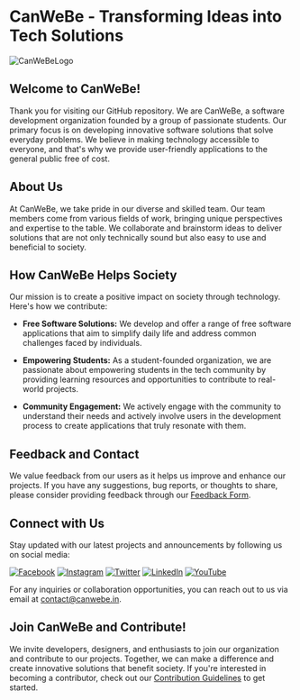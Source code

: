 # CanWeBe - Transforming Ideas into Tech Solutions

![CanWeBeLogo](https://www.canwebe.in/ogcanwebe.webp)

## Welcome to CanWeBe!

Thank you for visiting our GitHub repository. We are CanWeBe, a software development organization founded by a group of passionate students. Our primary focus is on developing innovative software solutions that solve everyday problems. We believe in making technology accessible to everyone, and that's why we provide user-friendly applications to the general public free of cost.

## About Us

At CanWeBe, we take pride in our diverse and skilled team. Our team members come from various fields of work, bringing unique perspectives and expertise to the table. We collaborate and brainstorm ideas to deliver solutions that are not only technically sound but also easy to use and beneficial to society.

## How CanWeBe Helps Society

Our mission is to create a positive impact on society through technology. Here's how we contribute:

- **Free Software Solutions:** We develop and offer a range of free software applications that aim to simplify daily life and address common challenges faced by individuals.

- **Empowering Students:** As a student-founded organization, we are passionate about empowering students in the tech community by providing learning resources and opportunities to contribute to real-world projects.

- **Community Engagement:** We actively engage with the community to understand their needs and actively involve users in the development process to create applications that truly resonate with them.

## Feedback and Contact

We value feedback from our users as it helps us improve and enhance our projects. If you have any suggestions, bug reports, or thoughts to share, please consider providing feedback through our [Feedback Form](https://www.canwebe.in/form/review).

## Connect with Us

Stay updated with our latest projects and announcements by following us on social media:

[![Facebook](https://img.shields.io/badge/Facebook-1877F2?style=flat&logo=facebook&logoColor=white)](https://fb.canwebe.in)
[![Instagram](https://img.shields.io/badge/Instagram-E4405F?style=flat&logo=instagram&logoColor=white)](https://ig.canwebe.in)
[![Twitter](https://img.shields.io/badge/Twitter-1DA1F2?style=flat&logo=twitter&logoColor=white)](https://tw.canwebe.in)
[![LinkedIn](https://img.shields.io/badge/LinkedIn-0077B5?style=flat&logo=linkedin&logoColor=white)](https://li.canwebe.in)
[![YouTube](https://img.shields.io/badge/YouTube-FF0000?style=flat&logo=youtube&logoColor=white)](https://yt.canwebe.in)

For any inquiries or collaboration opportunities, you can reach out to us via email at [contact@canwebe.in](mailto:contact@canwebe.in).

## Join CanWeBe and Contribute!

We invite developers, designers, and enthusiasts to join our organization and contribute to our projects. Together, we can make a difference and create innovative solutions that benefit society. If you're interested in becoming a contributor, check out our [Contribution Guidelines](CONTRIBUTING.md) to get started.

